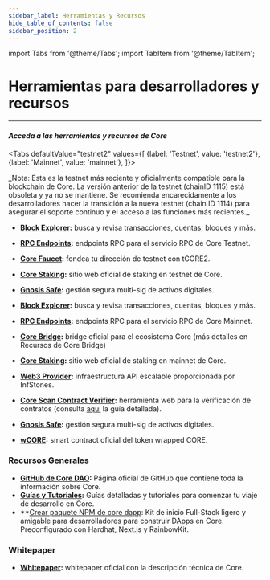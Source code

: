 ```yaml
---
sidebar_label: Herramientas y Recursos
hide_table_of_contents: false
sidebar_position: 2
---
```


import Tabs from '@theme/Tabs';
import TabItem from '@theme/TabItem';

# Herramientas para desarrolladores y recursos

---

#### _Acceda a las herramientas y recursos de Core_

<Tabs
defaultValue="testnet2"
values={[
{label: 'Testnet', value: 'testnet2'},
{label: 'Mainnet', value: 'mainnet'},
]}>

<TabItem value="testnet2">
  _Nota: Esta es la testnet más reciente y oficialmente compatible para la blockchain de Core. La versión anterior de la testnet (chainID 1115) está obsoleta y ya no se mantiene. Se recomienda encarecidamente a los desarrolladores hacer la transición a la nueva testnet (chain ID 1114) para asegurar el soporte continuo y el acceso a las funciones más recientes._

- **[Block Explorer](https://scan.test2.btcs.network/):** busca y revisa transacciones, cuentas, bloques y más.

- **[RPC Endpoints](https://chainlist.org/chain/1114):** endpoints RPC para el servicio RPC de Core Testnet.

- **[Core Faucet](https://scan.test2.btcs.network/faucet):** fondea tu dirección de testnet con tCORE2.

- **[Core Staking](https://stake.test2.btcs.network/):** sitio web oficial de staking en testnet de Core.

- **[Gnosis Safe](https://safe.test2.btcs.network/welcome):** gestión segura multi-sig de activos digitales.

</TabItem>

<TabItem value="mainnet">

- **[Block Explorer](https://scan.coredao.org/):** busca y revisa transacciones, cuentas, bloques y más.

- **[RPC Endpoints](https://chainlist.org/chain/1116):** endpoints RPC para el servicio RPC de Core Mainnet.

- **[Core Bridge](https://bridge.coredao.org/):** bridge oficial para el ecosistema Core (más detalles en Recursos de Core Bridge)

- **[Core Staking](https://stake.coredao.org/):** sitio web oficial de staking en mainnet de Core.

- **[Web3 Provider](https://cloud.infstones.com/login):** infraestructura API escalable proporcionada por InfStones.

- **[Core Scan Contract Verifier](https://scan.coredao.org/verifyContract):** herramienta web para la verificación de contratos (consulta [aquí](https://docs.coredao.org/docs/Dev-Guide/contract-verify#web-verification-via-core-scan) la guía detallada).

- **[Gnosis Safe](https://safe.coredao.org/welcome):** gestión segura multi-sig de activos digitales.

- **[wCORE](https://scan.coredao.org/address/0x191e94fa59739e188dce837f7f6978d84727ad01):** smart contract oficial del token wrapped CORE.

</TabItem>

</Tabs>

### Recursos Generales

- **[GitHub de Core DAO](https://github.com/coredao-org):** Página oficial de GitHub que contiene toda la información sobre Core.
- **[Guías y Tutoriales](https://github.com/coredao-org/dapp-tutorial):** Guías detalladas y tutoriales para comenzar tu viaje de desarrollo en Core.
- \*\*[Crear paquete NPM de core dapp](https://www.npmjs.com/package/create-core-dapp): Kit de inicio Full-Stack ligero y amigable para desarrolladores para construir DApps en Core. Preconfigurado con Hardhat, Next.js y RainbowKit.

### Whitepaper

- **[Whitepaper](https://whitepaper.coredao.org/):** whitepaper oficial con la descripción técnica de Core.
